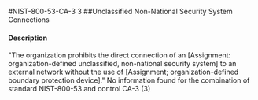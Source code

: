 #NIST-800-53-CA-3 3
##Unclassified Non-National Security System Connections
#### Description
"The organization prohibits the direct connection of an [Assignment: organization-defined unclassified, non-national security system] to an external network without the use of [Assignment; organization-defined boundary protection device]."
No information found for the combination of standard NIST-800-53 and control CA-3 (3)

